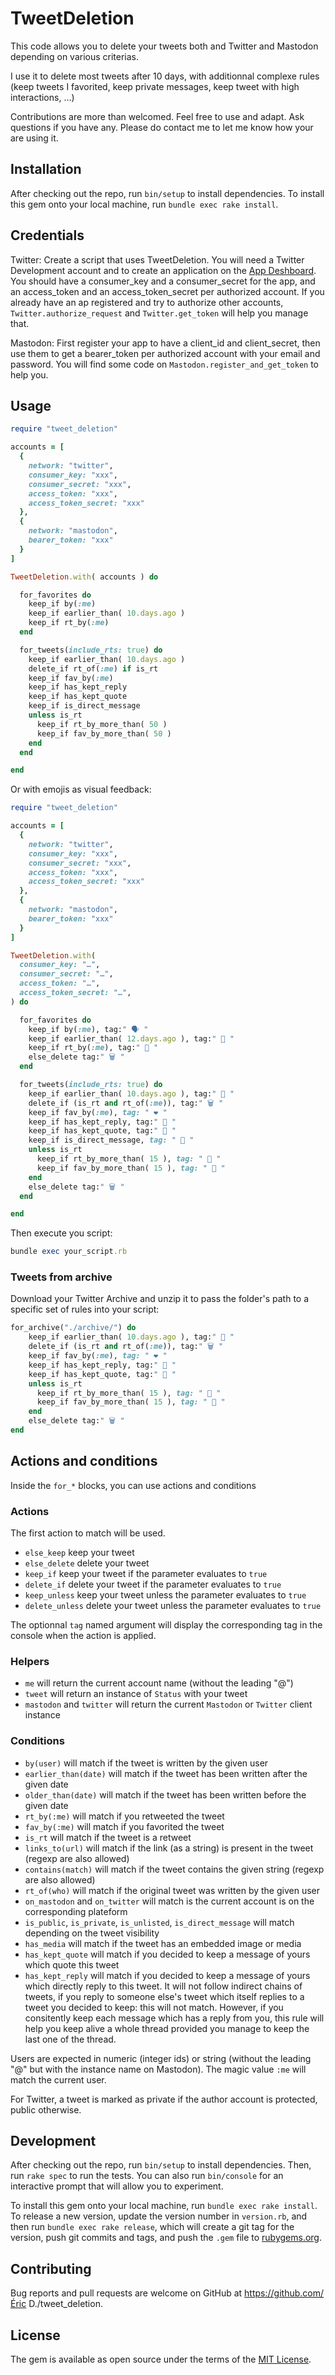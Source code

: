 # TweetDeletion

This code allows you to delete your tweets both and Twitter and Mastodon depending on various criterias. 

I use it to delete most tweets after 10 days, with additionnal complexe rules (keep tweets I favorited, keep private messages, keep tweet with high interactions, …)

Contributions are more than welcomed. Feel free to use and adapt. Ask questions if you have any. Please do contact me to let me know how your are using it.

## Installation

After checking out the repo, run `bin/setup` to install dependencies.
To install this gem onto your local machine, run `bundle exec rake install`.

## Credentials

Twitter: Create a script that uses TweetDeletion. You will need a Twitter Development account and to create an application on the [App Deshboard](https://apps.twitter.com/). You should have a consumer_key and a consumer_secret for the app, and an access_token and an access_token_secret per authorized account. If you already have an ap registered and try to authorize other accounts, `Twitter.authorize_request` and `Twitter.get_token` will help you manage that.

Mastodon: First register your app to have a client_id and client_secret, then use them to get a bearer_token per authorized account with your email and password. You will find some code on `Mastodon.register_and_get_token` to help you.

## Usage

```ruby
require "tweet_deletion"

accounts = [
  { 
    network: "twitter",
    consumer_key: "xxx",
    consumer_secret: "xxx",
    access_token: "xxx",
    access_token_secret: "xxx"
  },
  {
    network: "mastodon",
    bearer_token: "xxx"  
  }
]

TweetDeletion.with( accounts ) do 

  for_favorites do
    keep_if by(:me) 
    keep_if earlier_than( 10.days.ago )
    keep_if rt_by(:me)
  end 

  for_tweets(include_rts: true) do
    keep_if earlier_than( 10.days.ago )
    delete_if rt_of(:me) if is_rt
    keep_if fav_by(:me)
    keep_if has_kept_reply
    keep_if has_kept_quote
    keep_if is_direct_message
    unless is_rt
      keep_if rt_by_more_than( 50 )
      keep_if fav_by_more_than( 50 )
    end
  end

end
```

Or with emojis as visual feedback:

```ruby
require "tweet_deletion"

accounts = [
  { 
    network: "twitter",
    consumer_key: "xxx",
    consumer_secret: "xxx",
    access_token: "xxx",
    access_token_secret: "xxx"
  },
  {
    network: "mastodon",
    bearer_token: "xxx"  
  }
]

TweetDeletion.with(
  consumer_key: "…",
  consumer_secret: "…",
  access_token: "…",
  access_token_secret: "…",
) do 

  for_favorites do
    keep_if by(:me), tag:" 🗣 "
    keep_if earlier_than( 12.days.ago ), tag:" 📅 "
    keep_if rt_by(:me), tag:" 💬 "
    else_delete tag:" 🗑 "
  end 

  for_tweets(include_rts: true) do
    keep_if earlier_than( 10.days.ago ), tag:" 📅 "
    delete_if (is_rt and rt_of(:me)), tag:" 🗑 "
    keep_if fav_by(:me), tag: " ❤ ️"
    keep_if has_kept_reply, tag:" 💬 "
    keep_if has_kept_quote, tag:" 💬 "
    keep_if is_direct_message, tag: " 📩 "
    unless is_rt
      keep_if rt_by_more_than( 15 ), tag: " 💯 "
      keep_if fav_by_more_than( 15 ), tag: " 💯 "
    end
    else_delete tag:" 🗑 "
  end

end
```

Then execute you script:

```ruby
bundle exec your_script.rb
```

### Tweets from archive

Download your Twitter Archive and unzip it to pass the folder's path to a specific set of rules into your script:

```ruby
for_archive("./archive/") do
    keep_if earlier_than( 10.days.ago ), tag:" 📅 "
    delete_if (is_rt and rt_of(:me)), tag:" 🗑 "
    keep_if fav_by(:me), tag: " ❤ ️"
    keep_if has_kept_reply, tag:" 💬 "
    keep_if has_kept_quote, tag:" 💬 "
    unless is_rt
      keep_if rt_by_more_than( 15 ), tag: " 💯 "
      keep_if fav_by_more_than( 15 ), tag: " 💯 "
    end
    else_delete tag:" 🗑 "
end
```

## Actions and conditions

Inside the `for_*` blocks, you can use actions and conditions

### Actions

The first action to match will be used.

- `else_keep` keep your tweet
- `else_delete` delete your tweet
- `keep_if` keep your tweet if the parameter evaluates to `true`
- `delete_if` delete your tweet if the parameter evaluates to `true`
- `keep_unless` keep your tweet unless the parameter evaluates to `true`
- `delete_unless` delete your tweet unless the parameter evaluates to `true`

The optionnal `tag` named argument will display the corresponding tag in the console when the action is applied.

### Helpers

- `me` will return the current account name (without the leading "@")
- `tweet` will return an instance of `Status` with your tweet
- `mastodon` and `twitter` will return the current `Mastodon` or `Twitter` client instance 

### Conditions

- `by(user)` will match if the tweet is written by the given user 
- `earlier_than(date)` will match if the tweet has been written after the given date
- `older_than(date)`  will match if the tweet has been written before the given date
- `rt_by(:me)` will match if you retweeted the tweet
- `fav_by(:me)` will match if you favorited the tweet
- `is_rt` will match if the tweet is a retweet
- `links_to(url)` will match if the link (as a string) is present in the tweet (regexp are also allowed)
- `contains(match)` will match if the tweet contains the given string (regexp are also allowed)
- `rt_of(who)` will match if the original tweet was written by the given user
- `on_mastodon` and `on_twitter` will match is the current account is on the corresponding plateform
- `is_public`, `is_private`, `is_unlisted`, `is_direct_message` will match depending on the tweet visibility
- `has_media` will match if the tweet has an embedded image or media
- `has_kept_quote` will match if you decided to keep a message of yours which quote this tweet
- `has_kept_reply` will match if you decided to keep a message of yours which directly reply to this tweet. It will not follow indirect chains of tweets, if you reply to someone else's tweet which itself replies to a tweet you decided to keep: this will not match. However, if you consitently keep each message which has a reply from you, this rule will help you keep alive a whole thread provided you manage to keep the last one of the thread.


Users are expected in numeric (integer ids) or string (without the leading "@" but with the instance name on Mastodon). The magic value `:me` will match the current user.

For Twitter, a tweet is marked as private if the author account is protected, public otherwise.

## Development

After checking out the repo, run `bin/setup` to install dependencies. Then, run `rake spec` to run the tests. You can also run `bin/console` for an interactive prompt that will allow you to experiment.

To install this gem onto your local machine, run `bundle exec rake install`. To release a new version, update the version number in `version.rb`, and then run `bundle exec rake release`, which will create a git tag for the version, push git commits and tags, and push the `.gem` file to [rubygems.org](https://rubygems.org).

## Contributing

Bug reports and pull requests are welcome on GitHub at https://github.com/Éric D./tweet_deletion.


## License

The gem is available as open source under the terms of the [MIT License](http://opensource.org/licenses/MIT).

